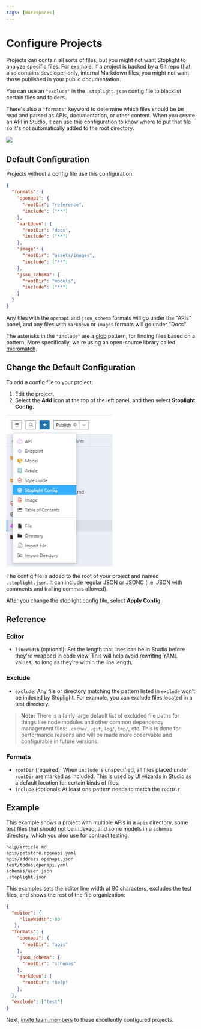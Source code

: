 ```yaml
---
tags: [Workspaces]
---
```


# Configure Projects

Projects can contain all sorts of files, but you might not want Stoplight to analyze specific files. For example, if a project is backed by a Git repo that also contains developer-only, internal Markdown files, you might not want those published in your public documentation.

You can use an `"exclude"` in the `.stoplight.json` config file to blacklist certain files and folders. 

There's also a `"formats"` keyword to determine which files should be be read and parsed as APIs, documentation, or other content. When you create an API in Studio, it can use this configuration to know where to put that file so it's not automatically added to the root directory.

![](../assets/images/create-api-with-config.gif)

## Default Configuration

Projects without a config file use this configuration:

```json
{
  "formats": {
    "openapi": {
      "rootDir": "reference",
      "include": ["**"]
    },
    "markdown": {
      "rootDir": "docs",
      "include": ["**"]
    },
    "image": {
      "rootDir": "assets/images",
      "include": ["**"]
    },
    "json_schema": {
      "rootDir": "models",
      "include": ["**"]
    }
  }
}
```
Any files with the `openapi` and `json_schema` formats will go under the "APIs" panel, and any files with `markdown` or `images` formats will go under "Docs".

The asterisks in the `"include"` are a [glob](https://en.wikipedia.org/wiki/Glob_(programming)) pattern, for finding files based on a pattern. More specifically, we're using an open-source library called [micromatch](https://github.com/micromatch/micromatch). 

## Change the Default Configuration

To add a config file to your project:

1. Edit the project.
2. Select the **Add** icon at the top of the left panel, and then select **Stoplight Config**.

![Add Stoplight Config](../assets/images/project-config-add.png)

The config file is added to the root of your project and named `.stoplight.json`. It can include regular JSON or [JSONC](https://github.com/microsoft/node-jsonc-parser) (i.e. JSON with comments and trailing commas allowed).

After you change the stoplight.config file, select **Apply Config**.

## Reference

### Editor

- `lineWidth` (optional): Set the length that lines can be in Studio before they're wrapped in code view. This will help avoid rewriting YAML values, so long as they're within the line length.

### Exclude

- `exclude`: Any file or directory matching the pattern listed in `exclude` won't be indexed by Stoplight. For example, you can exclude files located in a test directory.

> **Note:** There is a fairly large default list of excluded file paths for things like node modules and other common dependency management files: `.cache/`, `.git`, `log/`, `tmp/`, etc. This is done for performance reasons and will be made more observable and configurable in future versions.

### Formats

- `rootDir` (required): When `include` is unspecified, all files placed under `rootDir` are marked as included. This is used by UI wizards in Studio as a default location for certain kinds of files.
- `include` (optional): At least one pattern needs to match the `rootDir`.

## Example

This example shows a project with multiple APIs in a `apis` directory, some test files that should not be indexed, and some models in a `schemas` directory, which you also use for [contract testing](https://apisyouwonthate.com/blog/writing-documentation-via-contract-testing).

```
help/article.md
apis/petstore.openapi.yaml
apis/address.openapi.json
test/todos.openapi.yaml
schemas/user.json
.stoplight.json
```

This examples sets the editor line width at 80 characters, excludes the test files, and shows the rest of the file organization:

```json
{
  "editor": {
     "lineWidth": 80
   },
  "formats": {
    "openapi": {
      "rootDir": "apis"
    },
    "json_schema": {
      "rootDir": "schemas"
    },
    "markdown": {
      "rootDir": "help"
    },
  },
  "exclude": ["test"]
}
```

Next, [invite team members](./d.inviting-your-team.md) to these excellently configured projects. 
